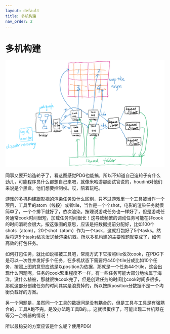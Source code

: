 ```yaml
---
layout: default
title: 多机构建
nav_order: 2
---
```


# 多机构建
![](./building.png.png)

同事又要开始造轮子了，看这图感觉PDG也能搞，所以不知道自己造轮子有什么劲儿，可能程序员什么都想自己来吧，就像米哈游那面试官说的，houdini对他们来说是个黑盒，他们想要控制权。哎，陪着玩吧。

游戏的多机构建跟影视的渲染任务没什么区别，只不过游戏里一个工具被当作一个项目，工具里的atom（线段）或者tile，当作是一个个shot，电影的渲染任务就很简单了，一个个排下就好了，依次渲染。按理说游戏任务也一样好了，但是游戏任务通常cook时间很短，加载任务时间很长！这导致频繁的调动任务可能在非cook的时间消耗会很大。按这张图的意思，应该是把数据提前分配好，比如100个shots（atom），20个shot（atom）作为一个task，这就打包好了5个tasks。然后将这5个tasks依次发送给渲染机器。所以多机构建的主要难题就变成了，如何高效的打包任务。

如何打包任务，就比如说植被工具吧，常规方式下它按照tile依次cook，在PDG下是可以一次性并发好多个任务，在多机状态下需要将440个tile分成比如10个任务，按照上图的意思应该是以position为依据，那就是一个任务44个tile，这会出现什么问题呢，任务的cook繁重程度不一样，有一些任务可能大部分地块属于海洋，没什么植被，那就很快cook完了，但是创建任务的时间比cook时间多很多，那就这部分创建任务的时间其实是浪费掉的，所以按照position分数据不是一个均衡负载好的方案。

另一个问题是，虽然同一个工具的数据间是没有耦合的，但是工具与工具是有强耦合的，工具A跑不完，是没办法跑工具B的。。这就很蛋疼了，可能出现二台机器在等另一台机器的情况！

所以最稳妥的方案应该是什么呢？使用PDG!



